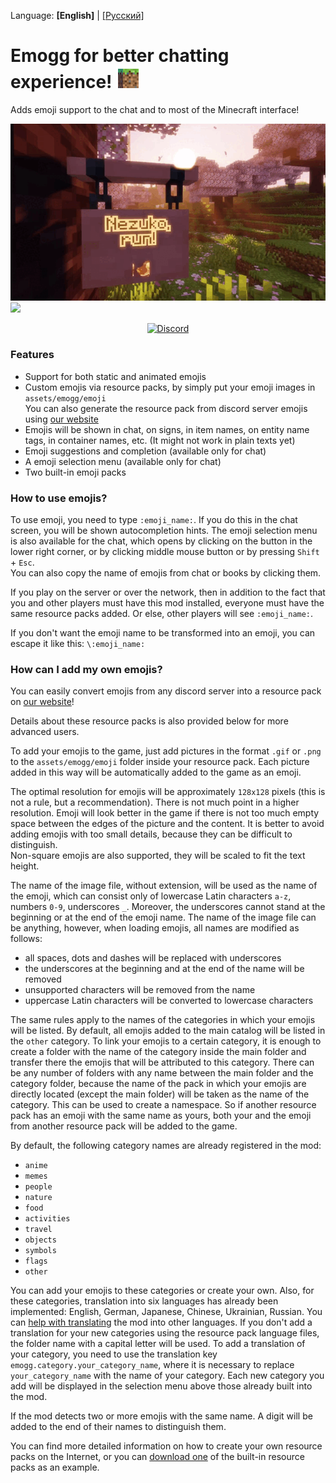 Language: **[English]** | [[Русский]](preview/README_ru.md)

# Emogg for better chatting experienсe! <img src="https://github.com/aratakileo/static.pexty.xyz/blob/main/src/emoji/animated/minecraft.gif?raw=true" height="35"/>
Adds emoji support to the chat and to most of the Minecraft interface!

![](preview/preview-1.gif)
![](preview/preview-2.gif)

<p align="center">
 <a href="https://discord.gg/t5ZqftXG4b">
    <img src="https://img.shields.io/badge/Discord-7289da?style=for-the-badge&logo=discord&logoColor=ffffff" alt="Discord" />
  </a>
</p>

### Features
- Support for both static and animated emojis
- Custom emojis via resource packs, by simply put your emoji images in `assets/emogg/emoji`  
  You can also generate the resource pack from discord server emojis using [our website](https://aratakileo.github.io/emogg-resourcepack-maker/)
- Emojis will be shown in chat, on signs, in item names, on entity name tags, in container names, etc. (It might not work in plain texts yet)
- Emoji suggestions and completion (available only for chat)
- A emoji selection menu (available only for chat)
- Two built-in emoji packs

### How to use emojis?
To use emoji, you need to type `:emoji_name:`.
If you do this in the chat screen, you will be shown autocompletion hints.
The emoji selection menu is also available for the chat,
which opens by clicking on the button in the lower right corner,
or by clicking middle mouse button or by pressing `Shift` + `Esc`.  
You can also copy the name of emojis from chat or books by clicking them.

If you play on the server or over the network,
then in addition to the fact that you and other players must have this mod installed,
everyone must have the same resource packs added.
Or else, other players will see `:emoji_name:`.

If you don't want the emoji name to be transformed into an emoji, you can escape it like this: `\:emoji_name:`

### How can I add my own emojis?
You can easily convert emojis from any discord server into a resource pack on [our website](https://aratakileo.github.io/emogg-resourcepack-maker/)!

Details about these resource packs is also provided below for more advanced users.

To add your emojis to the game,
just add pictures in the format `.gif` or `.png` to the `assets/emogg/emoji` folder inside your resource pack.
Each picture added in this way will be automatically added to the game as an emoji.

The optimal resolution for emojis will be approximately `128x128` pixels (this is not a rule, but a recommendation). There is not much point in a higher resolution. Emoji will look better in the game if there is not too much empty space between the edges of the picture and the content. It is better to avoid adding emojis with too small details, because they can be difficult to distinguish.  
Non-square emojis are also supported, they will be scaled to fit the text height.

The name of the image file, without extension, will be used as the name of the emoji, which can consist only of lowercase Latin characters `a-z`, numbers `0-9`, underscores `_`. Moreover, the underscores cannot stand at the beginning or at the end of the emoji name. The name of the image file can be anything, however, when loading emojis, all names are modified as follows:
- all spaces, dots and dashes will be replaced with underscores
- the underscores at the beginning and at the end of the name will be removed
- unsupported characters will be removed from the name
- uppercase Latin characters will be converted to lowercase characters

The same rules apply to the names of the categories in which your emojis will be listed. By default, all emojis added to the main catalog will be listed in the `other` category. To link your emojis to a certain category, it is enough to create a folder with the name of the category inside the main folder and transfer there the emojis that will be attributed to this category. There can be any number of folders with any name between the main folder and the category folder, because the name of the pack in which your emojis are directly located (except the main folder) will be taken as the name of the category. This can be used to create a namespace. So if another resource pack has an emoji with the same name as yours, both your and the emoji from another resource pack will be added to the game.

By default, the following category names are already registered in the mod:
- `anime`
- `memes`
- `people`
- `nature`
- `food`
- `activities`
- `travel`
- `objects`
- `symbols`
- `flags`
- `other`

You can add your emojis to these categories or create your own. Also, for these categories, translation into six languages has already been implemented: English, German, Japanese, Chinese, Ukrainian, Russian. You can [help with translating](https://github.com/aratakileo/emogg/tree/main/src/main/resources/assets/emogg/lang) the mod into other languages. If you don't add a translation for your new categories using the resource pack language files, the folder name with a capital letter will be used. To add a translation of your category, you need to use the translation key `emogg.category.your_category_name`, where it is necessary to replace `your_category_name` with the name of your category. Each new category you add will be displayed in the selection menu above those already built into the mod.

If the mod detects two or more emojis with the same name. A digit will be added to the end of their names to distinguish them.

You can find more detailed information on how to create your own resource packs on the Internet, or you can [download one](https://github.com/aratakileo/emogg/raw/main/resourcepack/builtin.zip) of the built-in resource packs as an example.
